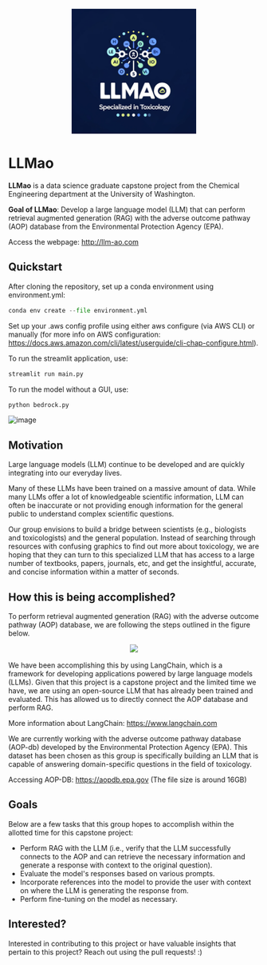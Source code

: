 <p align="center">
  <img src="https://github.com/BeckResearchLab/llmao/blob/main/docs/logo.png" width="250" height="250">
</p>

# LLMao

**LLMao** is a data science graduate capstone project from the Chemical Engineering department at the University of Washington. 

**Goal of LLMao**: Develop a large language model (LLM) that can perform retrieval augmented generation (RAG) with the adverse outcome pathway (AOP) database from the Environmental Protection Agency (EPA).

Access the webpage: http://llm-ao.com

## Quickstart

After cloning the repository, set up a conda environment using environment.yml:
```python
conda env create --file environment.yml
```

Set up your .aws config profile using either aws configure (via AWS CLI) or manually (for more info on AWS configuration: https://docs.aws.amazon.com/cli/latest/userguide/cli-chap-configure.html). 

To run the streamlit application, use:

```python
streamlit run main.py
```

To run the model without a GUI, use:
```python
python bedrock.py
```

![image](https://github.com/BeckResearchLab/llmao/assets/86797031/4dcd3322-6d92-40b6-ae6f-1d4b30eb2983)

## Motivation

Large language models (LLM) continue to be developed and are quickly integrating into our everyday lives. 

Many of these LLMs have been trained on a massive amount of data. While many LLMs offer a lot of knowledgeable scientific information, LLM can often be inaccurate or not providing enough information for the general public to understand complex scientific questions. 

Our group envisions to build a bridge between scientists (e.g., biologists and toxicologists) and the general population. Instead of searching through resources with confusing graphics to find out more about toxicology, we are hoping that they can turn to this specialized LLM that has access to a large number of textbooks, papers, journals, etc, and get the insightful, accurate, and concise information within a matter of seconds. 

## How this is being accomplished? 

To perform retrieval augmented generation (RAG) with the adverse outcome pathway (AOP) database, we are following the steps outlined in the figure below.

<p align="center">
  <img src="https://github.com/BeckResearchLab/llmao/assets/155478918/7c64c8b2-8341-48a2-bf76-f8d6c6793165">
</p>

We have been accomplishing this by using LangChain, which is a framework for developing applications powered by large language models (LLMs). Given that this project is a capstone project and the limited time we have, we are using an open-source LLM that has already been trained and evaluated. This has allowed us to directly connect the AOP database and perform RAG.

More information about LangChain: https://www.langchain.com

We are currently working with the adverse outcome pathway database (AOP-db) developed by the Environmental Protection Agency (EPA). This dataset has been chosen as this group is specifically building an LLM that is capable of answering domain-specific questions in the field of toxicology. 

Accessing AOP-DB: https://aopdb.epa.gov (The file size is around 16GB)

## Goals

Below are a few tasks that this group hopes to accomplish within the allotted time for this capstone project:
* Perform RAG with the LLM (i.e., verify that the LLM successfully connects to the AOP and can retrieve the necessary information and generate a response with context to the original question).
* Evaluate the model's responses based on various prompts. 
* Incorporate references into the model to provide the user with context on where the LLM is generating the response from.
* Perform fine-tuning on the model as necessary.

## Interested?
Interested in contributing to this project or have valuable insights that pertain to this project? Reach out using the pull requests! :)
